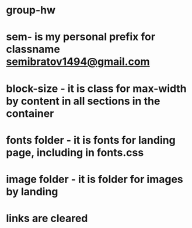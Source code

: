 # group-hw

# sem- is my personal prefix for classname semibratov1494@gmail.com

# block-size - it is class for max-width by content in all sections in the container

# fonts folder - it is fonts for landing page, including in fonts.css

# image folder - it is folder for images by landing

# links are cleared
